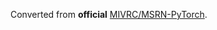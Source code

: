 Converted from **official** [MIVRC/MSRN-PyTorch](https://github.com/MIVRC/MSRN-PyTorch/tree/fb08fb1e208fd63efcf4c8ba9c42364e04eefff5).

